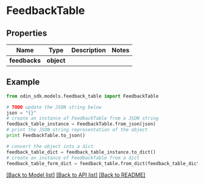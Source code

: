 # FeedbackTable


## Properties

Name | Type | Description | Notes
------------ | ------------- | ------------- | -------------
**feedbacks** | **object** |  | 

## Example

```python
from odin_sdk.models.feedback_table import FeedbackTable

# TODO update the JSON string below
json = "{}"
# create an instance of FeedbackTable from a JSON string
feedback_table_instance = FeedbackTable.from_json(json)
# print the JSON string representation of the object
print FeedbackTable.to_json()

# convert the object into a dict
feedback_table_dict = feedback_table_instance.to_dict()
# create an instance of FeedbackTable from a dict
feedback_table_form_dict = feedback_table.from_dict(feedback_table_dict)
```
[[Back to Model list]](../README.md#documentation-for-models) [[Back to API list]](../README.md#documentation-for-api-endpoints) [[Back to README]](../README.md)


